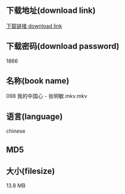 ## 下载地址(download link)
[下载链接 download link](https://voluble-croquembouche-d321dc.netlify.app/?s=098+%E6%88%91%E7%9A%84%E4%B8%AD%E5%9B%BD%E5%BF%83+-+%E5%BC%A0%E6%98%8E%E6%95%8F.mkv)

## 下载密码(download password)
1866

## 名称(book name)
098 我的中国心 - 张明敏.mkv.mkv

## 语言(language)
chinese

## MD5


## 大小(filesize)
13.8 MB
